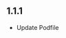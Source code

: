 <!--
 * @Author: your name
 * @Date: 2019-12-05 17:12:41
 * @LastEditTime: 2019-12-06 11:18:13
 * @LastEditors: Please set LastEditors
 * @Description: In User Settings Edit
 * @FilePath: /flutter_image_crop_plugin/CHANGELOG.md
 -->

## 1.1.1

* Update Podfile
